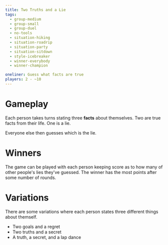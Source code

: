 ```yaml
---
title: Two Truths and a Lie
tags:
  - group-medium
  - group-small
  - group-duel
  - no-tools
  - situation-hiking
  - situation-roadrip
  - situation-party
  - situation-sitdown
  - style-icebreaker
  - winner-everybody
  - winner-champion

oneliner: Guess what facts are true
players: 2 - ~10
---
```

# Gameplay
Each person takes turns stating three **facts** about themselves.
Two are true facts from their life.
One is a lie.

Everyone else then guesses which is the lie.

# Winners
The game can be played with each person keeping score as to how many of other people's lies they've guessed.
The winner has the most points after some number of rounds.

# Variations
There are some variations where each person states three different things about themself.

- Two goals and a regret
- Two truths and a secret
- A truth, a secret, and a lap dance

